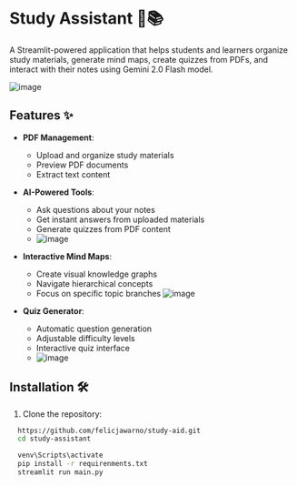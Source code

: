 # Study Assistant 🧠📚

A Streamlit-powered application that helps students and learners organize study materials, generate mind maps, create quizzes from PDFs, and interact with their notes using Gemini 2.0 Flash model.

![image](https://github.com/user-attachments/assets/cdc33e93-87e6-4497-8f8b-8031ec597796)


## Features ✨

- **PDF Management**:
  - Upload and organize study materials
  - Preview PDF documents
  - Extract text content

- **AI-Powered Tools**:
  - Ask questions about your notes
  - Get instant answers from uploaded materials
  - Generate quizzes from PDF content
  - ![image](https://github.com/user-attachments/assets/fec890f7-702b-40d6-a310-1fa5f88ea011)

- **Interactive Mind Maps**:
  - Create visual knowledge graphs
  - Navigate hierarchical concepts
  - Focus on specific topic branches
    ![image](https://github.com/user-attachments/assets/5801d348-631f-41be-bcd5-5e95fffde664)

- **Quiz Generator**:
  - Automatic question generation
  - Adjustable difficulty levels
  - Interactive quiz interface
  - ![image](https://github.com/user-attachments/assets/241ed496-340d-4f48-8014-bfe28100fe55)

    

## Installation 🛠️

1. Clone the repository:
 ```bash
   https://github.com/felicjawarno/study-aid.git
   cd study-assistant

   venv\Scripts\activate
   pip install -r requirenments.txt
   streamlit run main.py
 
